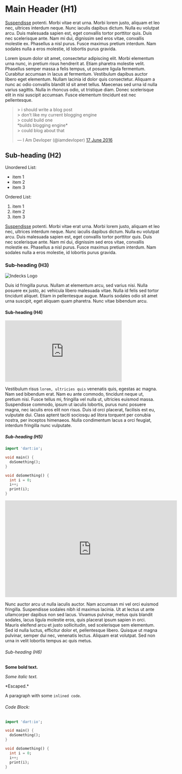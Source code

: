 # Main Header (H1)

[Suspendisse][indecks website] potenti. Morbi vitae erat urna. Morbi lorem justo, aliquam et leo nec, ultrices interdum neque. Nunc iaculis dapibus dictum. Nulla eu volutpat arcu. Duis malesuada sapien est, eget convallis tortor porttitor quis. Duis nec scelerisque ante. Nam mi dui, dignissim sed eros vitae, convallis molestie ex. Phasellus a nisl purus. Fusce maximus pretium interdum. Nam sodales nulla a eros molestie, id lobortis purus gravida.

Lorem ipsum dolor sit amet, consectetur adipiscing elit. Morbi elementum urna nunc, in pretium risus hendrerit at. Etiam pharetra molestie velit. Phasellus semper massa a felis tempus, ut posuere ligula fermentum. Curabitur accumsan in lacus at fermentum. Vestibulum dapibus auctor libero eget elementum. Nullam lacinia id dolor quis consectetur. Aliquam a nunc ac odio convallis blandit id sit amet tellus. Maecenas sed urna id nulla varius sagittis. Nulla in rhoncus odio, ut tristique diam. Donec scelerisque elit in nisi suscipit accumsan. Fusce elementum tincidunt est nec pellentesque.

<blockquote class="twitter-tweet" data-lang="en-gb"><p lang="en" dir="ltr">&gt; i should write a blog post<br>&gt; don’t like my current blogging engine<br>&gt; could build one<br>*builds blogging engine*<br>&gt; could blog about that</p>&mdash; I Am Devloper (@iamdevloper) <a href="https://twitter.com/iamdevloper/status/743799765566054410">17 June 2016</a></blockquote>
<script async src="//platform.twitter.com/widgets.js" charset="utf-8"></script>

## Sub-heading (H2)

Unordered List:

- item 1
- item 2
- item 3

Ordered List:

1. item 1
2. item 2
3. item 3

[Suspendisse][indecks website] potenti. Morbi vitae erat urna. Morbi lorem justo, aliquam et leo nec, ultrices interdum neque. Nunc iaculis dapibus dictum. Nulla eu volutpat arcu. Duis malesuada sapien est, eget convallis tortor porttitor quis. Duis nec scelerisque ante. Nam mi dui, dignissim sed eros vitae, convallis molestie ex. Phasellus a nisl purus. Fusce maximus pretium interdum. Nam sodales nulla a eros molestie, id lobortis purus gravida.

### Sub-heading (H3)

![Indecks Logo][indecks logo]

Duis id fringilla purus. Nullam at elementum arcu, sed varius nisi. Nulla posuere ex justo, ac vehicula libero malesuada vitae. Nulla id felis sed tortor tincidunt aliquet. Etiam in pellentesque augue. Mauris sodales odio sit amet urna suscipit, eget aliquam quam pharetra. Nunc vitae bibendum arcu.

#### Sub-heading (H4)

<iframe src="https://indecks.co/embed/card?id=mnc0000" frameborder="0" width="380" height="200"></iframe>

Vestibulum risus `lorem, ultricies quis` venenatis quis, egestas ac magna. Nam sed bibendum erat. Nam eu ante commodo, tincidunt neque ut, pretium nisi. Fusce tellus mi, fringilla vel nulla ut, ultricies euismod massa. Suspendisse commodo, ipsum ut iaculis lobortis, purus nunc posuere magna, nec iaculis eros elit non risus. Duis id orci placerat, facilisis est eu, vulputate dui. Class aptent taciti sociosqu ad litora torquent per conubia nostra, per inceptos himenaeos. Nulla condimentum lacus a orci feugiat, interdum fringilla nunc vulputate.

##### Sub-heading (H5)

```dart
import 'dart:io';

void main() {
  doSomething();
}

void doSomething() {
  int i = 0;
  i++;
  print(i);
}
```

<iframe width="560" height="315" src="https://www.youtube.com/embed/wKWUQxUI1Og" frameborder="0" allowfullscreen></iframe>

Nunc auctor arcu ut nulla iaculis auctor. Nam accumsan mi vel orci euismod fringilla. Suspendisse sodales nibh id maximus lacinia. Ut at lectus ut ante ullamcorper dapibus non sed lacus. Vivamus pulvinar, metus quis blandit sodales, lacus ligula molestie eros, quis placerat ipsum sapien in orci. Mauris eleifend arcu et justo sollicitudin, sed scelerisque sem elementum. Sed id nulla luctus, efficitur dolor et, pellentesque libero. Quisque ut magna pulvinar, semper dui nec, venenatis lectus. Aliquam erat volutpat. Sed non urna in velit lobortis tempus ac quis metus.

###### Sub-heading (H6)

**Some bold text.**

*Some italic text.*

\*Escaped.\*

A paragraph with some `inlined code`.

###### Code Block:

```dart
import 'dart:io';

void main() {
  doSomething();
}

void doSomething() {
  int i = 0;
  i++;
  print(i);
}
```

[indecks logo]: https://www.crowdfunder.co.uk/uploads/project_images/6e/83/56382/edd80240db8b0c279741801bd3ea30f5.png
[indecks website]: https://indecks.co "Indecks"
